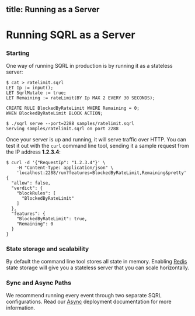 title: Running as a Server
---

# Running SQRL as a Server

### Starting 

One way of running SQRL in production is by running it as a stateless server:

```
$ cat > ratelimit.sqrl
LET Ip := input();
LET SqrlMutate := true;
LET Remaining := rateLimit(BY Ip MAX 2 EVERY 30 SECONDS);

CREATE RULE BlockedByRateLimit WHERE Remaining = 0;
WHEN BlockedByRateLimit BLOCK ACTION;

$ ./sqrl serve --port=2288 samples/ratelimit.sqrl
Serving samples/ratelimit.sqrl on port 2288
```

Once your server is up and running, it will serve traffic over HTTP. You can test it out with the `curl` command line tool, sending it a sample request from the IP address **1.2.3.4**:

```
$ curl -d '{"RequestIp": "1.2.3.4"}' \
    -H "Content-Type: application/json" \
    'localhost:2288/run?features=BlockedByRateLimit,Remaining&pretty'
{
  "allow": false,
  "verdict": {
    "blockRules": [
      "BlockedByRateLimit"
    ]
  },
  "features": {
    "BlockedByRateLimit": true,
    "Remaining": 0
  }
}
```

### State storage and scalability
 
By default the command line tool stores all state in memory. Enabling [Redis](../examples/redis.html) state storage will give you a stateless server that you can scale horizontally.

### Sync and Async Paths
 
We recommend running every event through two separate SQRL configurations. Read our [Async](async.html) deployment documentation for more information.
